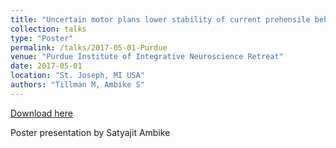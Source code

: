 ```yaml
---
title: "Uncertain motor plans lower stability of current prehensile behaviour"
collection: talks
type: "Poster"
permalink: /talks/2017-05-01-Purdue
venue: "Purdue Institute of Integrative Neuroscience Retreat"
date: 2017-05-01
location: "St. Joseph, MI USA"
authors: "Tillman M, Ambike S"
---
```


[Download here](http://mtillman14.github.io/files/poster/2017-05-01-Purdue.pdf)

Poster presentation by Satyajit Ambike
